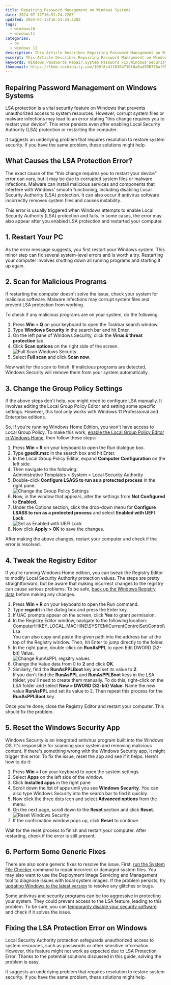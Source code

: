 ```yaml
---
title: Repairing Password Management on Windows Systems
date: 2024-07-12T16:51:24.220Z
updated: 2024-07-13T16:51:24.220Z
tags:
  - windows10
  - windows11
categories:
  - os
  - windows 11
description: This Article Describes Repairing Password Management on Windows Systems
excerpt: This Article Describes Repairing Password Management on Windows Systems
keywords: Windows Passwords Repair,System Password Fix,Windows Security Update,Resetting Windows Passes,Secure Windows Accounts,Bypassing Password Locks,Enhancing Windows Safety
thumbnail: https://thmb.techidaily.com/109f8e41f016b710f8a0ad598776af950e5e0ec716fb01a083b32b51c83dd241.jpg
---
```


## Repairing Password Management on Windows Systems

 LSA protection is a vital security feature on Windows that prevents unauthorized access to system resources. However, corrupt system files or malware infections may lead to an error stating "this change requires you to restart your device". This error persists even after enabling Local Security Authority (LSA) protection or restarting the computer.

 It suggests an underlying problem that requires resolution to restore system security. If you have the same problem, these solutions might help.

## What Causes the LSA Protection Error?

 The exact cause of the “this change requires you to restart your device” error can vary, but it may be due to corrupted system files or malware infections. Malware can install malicious services and components that interfere with Windows' smooth functioning, including disabling Local Security Authority (LSA) protection. It can also occur if antivirus software incorrectly removes system files and causes instability.

 This error is usually triggered when Windows attempts to enable Local Security Authority (LSA) protection and fails. In some cases, the error may also appear after you enabled LSA protection and restarted your computer.

## 1\. Restart Your PC

 As the error message suggests, you first restart your Windows system. This minor step can fix several system-level errors and is worth a try. Restarting your computer involves shutting down all running programs and starting it up again.

## 2\. Scan for Malicious Programs

 If restarting the computer doesn't solve the issue, check your system for malicious software. Malware infections may corrupt system files and prevent LSA protection from working.

 To check if any malicious programs are on your system, do the following.

1. Press **Win + Q** on your keyboard to open the Taskbar search window.
2. Type **Windows Security** in the search bar and hit Enter.
3. On the left pane of Windows Security, click the **Virus & threat protection** tab.
4. Click **Scan options** on the right side of the screen.  
![Full Scan Windows Security](https://static1.makeuseofimages.com/wordpress/wp-content/uploads/2023/05/full-scan-windows-security.jpg)
5. Select **Full scan** and click **Scan now**.

 Now wait for the scan to finish. If malicious programs are detected, Windows Security will remove them from your system automatically.

## 3\. Change the Group Policy Settings

 If the above steps don't help, you might need to configure LSA manually. It involves editing the Local Group Policy Editor and setting some specific settings. However, this tool only works with Windows 11 Professional and Enterprise editions.

 So, if you're running Windows Home Edition, you won't have access to Local Group Policy. To make this work, [enable the Local Group Policy Editor in Windows Home](https://www.makeuseof.com/tag/access-group-policy-editor-even-windows-home-settings-try/), then follow these steps:

1. Press **Win + R** on your keyboard to open the Run dialogue box.
2. Type **gpedit.msc** in the search box and hit Enter.
3. In the Local Group Policy Editor, expand **Computer Configuration** on the left side.
4. Then navigate to the following:  
Administrative Templates > System > Local Security Authority
5. Double-click **Configure LSASS to run as a protected process** in the right pane.  
![Change the Group Policy Settings](https://static1.makeuseofimages.com/wordpress/wp-content/uploads/2023/05/change-the-group-policy-settings.jpg)
6. Now, in the window that appears, alter the settings from **Not Configured** to **Enabled**.
7. Under the Options section, click the drop-down menu for **Configure LSASS to run as a protected process** and select **Enabled with UEFI Lock**.  
![Set as Enabled with UEFI Lock](https://static1.makeuseofimages.com/wordpress/wp-content/uploads/2023/05/set-as-enabled-with-uefi-lock.jpg)
8. Now click **Apply > OK** to save the changes.

 After making the above changes, restart your computer and check if the error is resolved.

## 4\. Tweak the Registry Editor

 If you're running Windows Home edition, you can tweak the Registry Editor to modify Local Security Authority protection values. The steps are pretty straightforward, but be aware that making incorrect changes to the registry can cause serious problems. To be safe, [back up the Windows Registry data](https://www.makeuseof.com/tag/backup-restore-windows-registry/) before making any changes.

1. Press **Win + R** on your keyboard to open the Run command.
2. Type **regedit** in the dialog box and press the Enter key.
3. If UAC prompts appear on the screen, click **Yes** to grant permission.
4. In the Registry Editor window, navigate to the following location:  
Computer\HKEY_LOCAL_MACHINE\SYSTEM\CurrentControlSet\Control\Lsa  
 You can also copy and paste the given path into the address bar at the top of the Registry window. Then, hit Enter to jump directly to the folder.
5. In the right pane, double-click on **RunAsPPL** to open Edit DWORD (32-bit) Value.  
![Change RunAsPPL regsitry values](https://static1.makeuseofimages.com/wordpress/wp-content/uploads/2023/05/change-runasppl-regsitry-values.jpg)
6. Change the Value data from 0 to **2** and click **OK**.
7. Similarly, find the **RunAsPPLBoot** key and set its value to **2**.  
 If you don't find the **RunAsPPL** and **RunAsPPLBoot** keys in the LSA folder, you'll need to create them manually. To do this, right-click on the LSA folder and select **New > DWORD (32-bit) Value**. Name the new value **RunAsPPL** and set its value to 2\. Then repeat this process for the **RunAsPPLBoot** key.

 Once you're done, close the Registry Editor and restart your computer. This should fix the problem.

## 5\. Reset the Windows Security App

 Windows Security is an integrated antivirus program built into the Windows OS. It's responsible for scanning your system and removing malicious content. If there's something wrong with the Windows Security app, it might trigger this error. To fix the issue, reset the app and see if it helps. Here's how to do it:

1. Press **Win + I** on your keyboard to open the system settings.
2. Select **Apps** on the left side of the window.
3. Click **Installed apps** in the right pane
4. Scroll down the list of apps until you see **Windows Security**. You can also type Windows Security into the search bar to find it quickly.
5. Now click the three dots icon and select **Advanced options** from the menu.
6. On the next page, scroll down to the **Reset** section and click **Reset**.  
![Reset Windows Security](https://static1.makeuseofimages.com/wordpress/wp-content/uploads/2023/05/reset-windows-security.jpg)
7. If the confirmation window pops up, click **Reset** to continue.

 Wait for the reset process to finish and restart your computer. After restarting, check if the error is still present.

## 6\. Perform Some Generic Fixes

 There are also some generic fixes to resolve the issue. First, [run the System File Checker](https://www.makeuseof.com/system-file-checker-sfc-windows/) command to repair incorrect or damaged system files. You may also want to use the Deployment Image Servicing and Management tool to diagnose issues with local system images. If the problem persists, try [updating Windows to the latest version](https://www.makeuseof.com/update-windows-manually/) to resolve any glitches or bugs.

 Some antivirus and security programs can be too aggressive in protecting your system. They could prevent access to the LSA feature, leading to this problem. To be sure, you can [temporarily disable your security software](https://www.makeuseof.com/temporarily-disable-windows-security-windows-11/) and check if it solves the issue.

## Fixing the LSA Protection Error on Windows

 Local Security Authority protection safeguards unauthorized access to system resources, such as passwords or other sensitive information. However, this feature might not work as expected due to LSA Protection Error. Thanks to the potential solutions discussed in this guide, solving the problem is easy.

 It suggests an underlying problem that requires resolution to restore system security. If you have the same problem, these solutions might help.



<ins class="adsbygoogle"
      style="display:block"
      data-ad-client="ca-pub-7571918770474297"
      data-ad-slot="8358498916"
      data-ad-format="auto"
      data-full-width-responsive="true"></ins>

